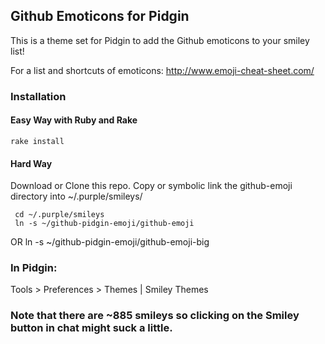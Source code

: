 ## Github Emoticons for Pidgin

This is a theme set for Pidgin to add the Github emoticons to your smiley list!

For a list and shortcuts of emoticons: http://www.emoji-cheat-sheet.com/
### Installation

#### Easy Way with Ruby and Rake

    rake install

#### Hard Way

Download or Clone this repo.
Copy or symbolic link the github-emoji directory into ~/.purple/smileys/

     cd ~/.purple/smileys
     ln -s ~/github-pidgin-emoji/github-emoji
OR
     ln -s ~/github-pidgin-emoji/github-emoji-big

### In Pidgin:

Tools > Preferences > Themes | Smiley Themes

### Note that there are ~885 smileys so clicking on the Smiley button in chat might suck a little.
